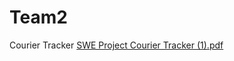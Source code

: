 # Team2
Courier Tracker
[SWE Project Courier Tracker (1).pdf](https://github.com/CSC-4350-TR-SP2023/Team2/files/10913243/SWE.Project.Courier.Tracker.1.pdf)

